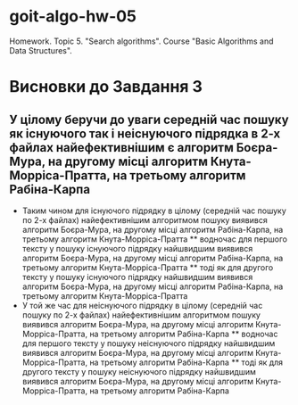 # goit-algo-hw-05
Homework. Topic 5. "Search algorithms". Course "Basic Algorithms and Data Structures".

# Висновки до Завдання 3
## У цілому беручи до уваги середній час пошуку як існуючого так і неіснуючого підрядка в 2-х файлах найефективнішим є алгоритм Боєра-Мура, на другому місці алгоритм Кнута-Морріса-Пратта, на третьому алгоритм Рабіна-Карпа
  * Таким чином для існуючого підрядку в цілому (середній час пошуку по 2-х файлах) найефективнішим алгоритмом пошуку виявився алгоритм Боєра-Мура, на другому місці алгоритм Рабіна-Карпа, на третьому алгоритм Кнута-Морріса-Пратта 
    ** водночас для першого тексту у пошуку існуючого підрядку найшвидшим виявився алгоритм Боєра-Мура, на другому місці алгоритм Рабіна-Карпа, на третьому алгоритм Кнута-Морріса-Пратта
    ** тоді як для другого тексту у пошуку існуючого підрядку найшвидшим виявився алгоритм Боєра-Мура, на другому місці алгоритм Рабіна-Карпа, на третьому алгоритм Кнута-Морріса-Пратта
  * У той же час для неіснуючого підрядку в цілому (середній час пошуку по 2-х файлах) найефективнішим алгоритмом пошуку виявився алгоритм Боєра-Мура, на другому місці алгоритм Кнута-Морріса-Пратта, на третьому алгоритм Рабіна-Карпа
    ** водночас для першого тексту у пошуку неіснуючого підрядку найшвидшим виявився алгоритм Боєра-Мура, на другому місці алгоритм Кнута-Морріса-Пратта, на третьому алгоритм Рабіна-Карпа
    ** тоді як для другого тексту у пошуку неіснуючого підрядку найшвидшим виявився алгоритм Боєра-Мура, на другому місці алгоритм Кнута-Морріса-Пратта, на третьому алгоритм Рабіна-Карпа

